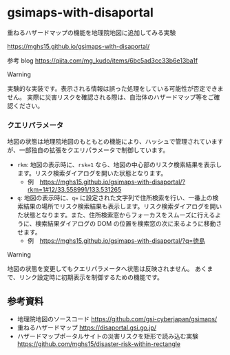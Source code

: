 # gsimaps-with-disaportal
重ねるハザードマップの機能を地理院地図に追加してみる実験

https://mghs15.github.io/gsimaps-with-disaportal/

参考 blog https://qiita.com/mg_kudo/items/6bc5ad3cc33b6e13ba1f

>[!warning]
>実験的な実装です。表示される情報は誤った処理をしている可能性が否定できません。
>実際に災害リスクを確認される際は、自治体のハザードマップ等をご確認ください。

### クエリパラメータ

地図の状態は地理院地図のもともとの機能により、ハッシュで管理されていますが、一部独自の拡張をクエリパラメータで制御しています。
* `rkm`: 地図の表示時に、`rsk=1` なら、地図の中心部のリスク検索結果を表示します。リスク検索ダイアログを開いた状態となります。
  * 例　https://mghs15.github.io/gsimaps-with-disaportal/?rkm=1#12/33.558991/133.531265
* `q`: 地図の表示時に、`q=` に設定された文字列で住所検索を行い、一番上の検索結果の場所でリスク検索結果も表示します。リスク検索ダイアログを開いた状態となります。また、住所検索窓からフォーカスをスムーズに行えるように、検索結果ダイアログの DOM の位置を検索窓の次に来るように移動させます。
  * 例　https://mghs15.github.io/gsimaps-with-disaportal/?q=徳島

>[!warning]
>地図の状態を変更してもクエリパラメータへ状態は反映されません。
>あくまで、リンク設定時に初期表示を制御するための機能です。

## 参考資料
* 地理院地図のソースコード https://github.com/gsi-cyberjapan/gsimaps/
* 重ねるハザードマップ https://disaportal.gsi.go.jp/
* ハザードマップポータルサイトの災害リスクを矩形で読み込む実験 https://github.com/mghs15/disaster-risk-within-rectangle

